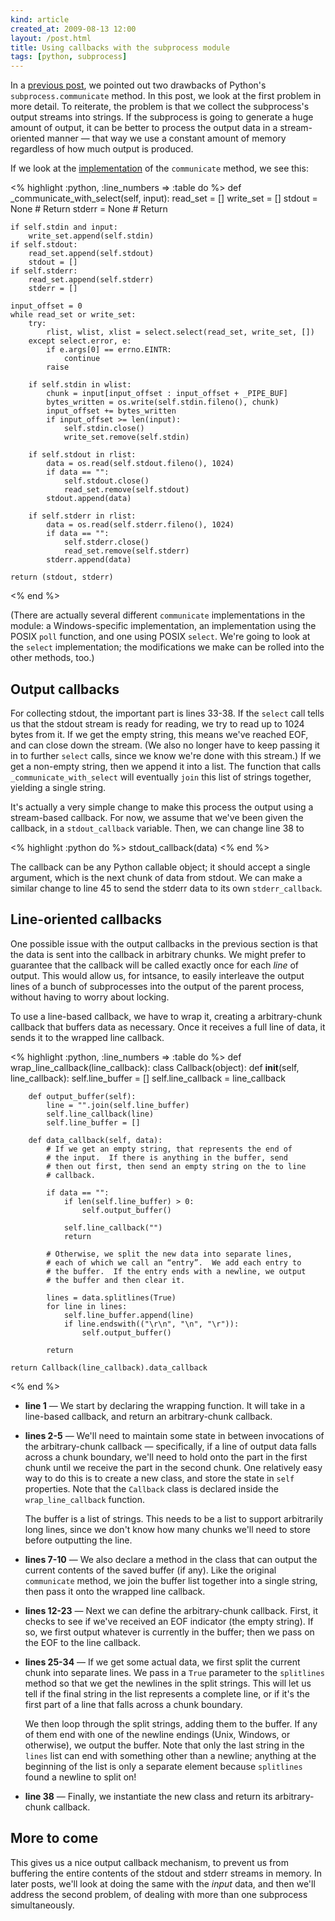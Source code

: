 ```yaml
---
kind: article
created_at: 2009-08-13 12:00
layout: /post.html
title: Using callbacks with the subprocess module
tags: [python, subprocess]
---
```


In a [previous post](/2009/08/06/subprocess-communicate-drawbacks/),
we pointed out two drawbacks of Python's `subprocess.communicate`
method.  In this post, we look at the first problem in more detail.
To reiterate, the problem is that we collect the subprocess's output
streams into strings.  If the subprocess is going to generate a huge
amount of output, it can be better to process the output data in a
stream-oriented manner — that way we use a constant amount of memory
regardless of how much output is produced.

If we look at the
[implementation](http://svn.python.org/view/python/trunk/Lib/subprocess.py?revision=74029&view=markup)
of the `communicate` method, we see this:

<% highlight :python, :line_numbers => :table do %>
def _communicate_with_select(self, input):
    read_set = []
    write_set = []
    stdout = None # Return
    stderr = None # Return

    if self.stdin and input:
        write_set.append(self.stdin)
    if self.stdout:
        read_set.append(self.stdout)
        stdout = []
    if self.stderr:
        read_set.append(self.stderr)
        stderr = []

    input_offset = 0
    while read_set or write_set:
        try:
            rlist, wlist, xlist = select.select(read_set, write_set, [])
        except select.error, e:
            if e.args[0] == errno.EINTR:
                continue
            raise

        if self.stdin in wlist:
            chunk = input[input_offset : input_offset + _PIPE_BUF]
            bytes_written = os.write(self.stdin.fileno(), chunk)
            input_offset += bytes_written
            if input_offset >= len(input):
                self.stdin.close()
                write_set.remove(self.stdin)

        if self.stdout in rlist:
            data = os.read(self.stdout.fileno(), 1024)
            if data == "":
                self.stdout.close()
                read_set.remove(self.stdout)
            stdout.append(data)

        if self.stderr in rlist:
            data = os.read(self.stderr.fileno(), 1024)
            if data == "":
                self.stderr.close()
                read_set.remove(self.stderr)
            stderr.append(data)

    return (stdout, stderr)
<% end %>

(There are actually several different `communicate` implementations in
the module: a Windows-specific implementation, an implementation using
the POSIX `poll` function, and one using POSIX `select`.  We're going
to look at the `select` implementation; the modifications we make can
be rolled into the other methods, too.)

## Output callbacks

For collecting stdout, the important part is lines 33-38.  If the
`select` call tells us that the stdout stream is ready for reading, we
try to read up to 1024 bytes from it.  If we get the empty string,
this means we've reached EOF, and can close down the stream.  (We also
no longer have to keep passing it in to further `select` calls, since
we know we're done with this stream.)  If we get a non-empty string,
then we append it into a list.  The function that calls
`_communicate_with_select` will eventually `join` this list of strings
together, yielding a single string.

It's actually a very simple change to make this process the output
using a stream-based callback.  For now, we assume that we've been
given the callback, in a `stdout_callback` variable.  Then, we can
change line 38 to

<% highlight :python do %>
            stdout_callback(data)
<% end %>

The callback can be any Python callable object; it should accept a
single argument, which is the next chunk of data from stdout.  We can
make a similar change to line 45 to send the stderr data to its own
`stderr_callback`.

## Line-oriented callbacks

One possible issue with the output callbacks in the previous section
is that the data is sent into the callback in arbitrary chunks.  We
might prefer to guarantee that the callback will be called exactly
once for each *line* of output.  This would allow us, for intsance, to
easily interleave the output lines of a bunch of subprocesses into the
output of the parent process, without having to worry about locking.

To use a line-based callback, we have to wrap it, creating a
arbitrary-chunk callback that buffers data as necessary.  Once it
receives a full line of data, it sends it to the wrapped line
callback.

<% highlight :python, :line_numbers => :table do %>
def wrap_line_callback(line_callback):
    class Callback(object):
        def __init__(self, line_callback):
            self.line_buffer = []
            self.line_callback = line_callback

        def output_buffer(self):
            line = "".join(self.line_buffer)
            self.line_callback(line)
            self.line_buffer = []

        def data_callback(self, data):
            # If we get an empty string, that represents the end of
            # the input.  If there is anything in the buffer, send
            # then out first, then send an empty string on the to line
            # callback.

            if data == "":
                if len(self.line_buffer) > 0:
                    self.output_buffer()

                self.line_callback("")
                return

            # Otherwise, we split the new data into separate lines,
            # each of which we call an “entry”.  We add each entry to
            # the buffer.  If the entry ends with a newline, we output
            # the buffer and then clear it.

            lines = data.splitlines(True)
            for line in lines:
                self.line_buffer.append(line)
                if line.endswith(("\r\n", "\n", "\r")):
                    self.output_buffer()

            return

    return Callback(line_callback).data_callback
<% end %>

  * **line 1** — We start by declaring the wrapping function.  It will
    take in a line-based callback, and return an arbitrary-chunk
    callback.

  * **lines 2-5** — We'll need to maintain some state in between
    invocations of the arbitrary-chunk callback — specifically, if a
    line of output data falls across a chunk boundary, we'll need to
    hold onto the part in the first chunk until we receive the part in
    the second chunk.  One relatively easy way to do this is to create a
    new class, and store the state in `self` properties.  Note that the
    `Callback` class is declared inside the `wrap_line_callback`
    function.

    The buffer is a list of strings.  This needs to be a list to support
    arbitrarily long lines, since we don't know how many chunks we'll
    need to store before outputting the line.

  * **lines 7-10** — We also declare a method in the class that can
    output the current contents of the saved buffer (if any).  Like the
    original `communicate` method, we join the buffer list together into
    a single string, then pass it onto the wrapped line callback.

  * **lines 12-23** — Next we can define the arbitrary-chunk callback.
    First, it checks to see if we've received an EOF indicator (the
    empty string).  If so, we first output whatever is currently in the
    buffer; then we pass on the EOF to the line callback.

  * **lines 25-34** — If we get some actual data, we first split the
    current chunk into separate lines.  We pass in a `True` parameter to
    the `splitlines` method so that we get the newlines in the split
    strings.  This will let us tell if the final string in the list
    represents a complete line, or if it's the first part of a line that
    falls across a chunk boundary.

    We then loop through the split strings, adding them to the buffer.
    If any of them end with one of the newline endings (Unix, Windows,
    or otherwise), we output the buffer.  Note that only the last string
    in the `lines` list can end with something other than a newline;
    anything at the beginning of the list is only a separate element
    because `splitlines` found a newline to split on!

  * **line 38** — Finally, we instantiate the new class and return its
    arbitrary-chunk callback.

## More to come

This gives us a nice output callback mechanism, to prevent us from
buffering the entire contents of the stdout and stderr streams in
memory.  In later posts, we'll look at doing the same with the *input*
data, and then we'll address the second problem, of dealing with more
than one subprocess simultaneously.

